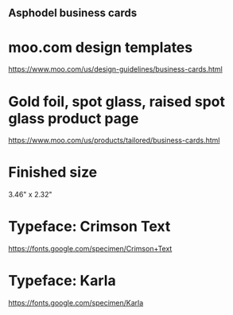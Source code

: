 ## Asphodel business cards

# moo.com design templates
https://www.moo.com/us/design-guidelines/business-cards.html

# Gold foil, spot glass, raised spot glass product page
https://www.moo.com/us/products/tailored/business-cards.html

# Finished size
3.46" x 2.32"

# Typeface: Crimson Text
https://fonts.google.com/specimen/Crimson+Text

# Typeface: Karla
https://fonts.google.com/specimen/Karla